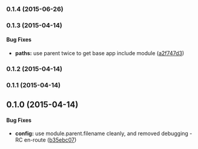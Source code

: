 ### 0.1.4 (2015-06-26)


### 0.1.3 (2015-04-14)


#### Bug Fixes

* **paths:** use parent twice to get base app include module ([a2f747d3](https://github.com/electblake/node-12factor-dotenv/commit/a2f747d36f70fc469a62b86f80beea4a45aac3be))


### 0.1.2 (2015-04-14)


### 0.1.1 (2015-04-14)


## 0.1.0 (2015-04-14)

#### Bug Fixes

* **config:** use module.parent.filename cleanly, and removed debugging - RC en-route ([b35ebc07](https://github.com/electblake/node-12factor-dotenv/commit/b35ebc07f10b55ca70f5bd5482860d4ffc200016))

